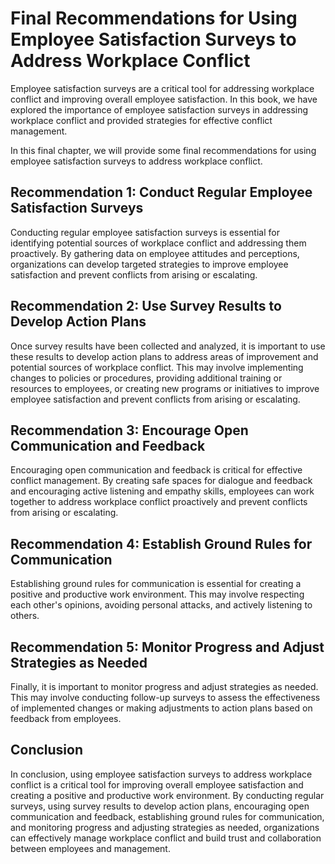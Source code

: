 # Final Recommendations for Using Employee Satisfaction Surveys to Address Workplace Conflict

Employee satisfaction surveys are a critical tool for addressing workplace conflict and improving overall employee satisfaction. In this book, we have explored the importance of employee satisfaction surveys in addressing workplace conflict and provided strategies for effective conflict management.

In this final chapter, we will provide some final recommendations for using employee satisfaction surveys to address workplace conflict.

Recommendation 1: Conduct Regular Employee Satisfaction Surveys
---------------------------------------------------------------

Conducting regular employee satisfaction surveys is essential for identifying potential sources of workplace conflict and addressing them proactively. By gathering data on employee attitudes and perceptions, organizations can develop targeted strategies to improve employee satisfaction and prevent conflicts from arising or escalating.

Recommendation 2: Use Survey Results to Develop Action Plans
------------------------------------------------------------

Once survey results have been collected and analyzed, it is important to use these results to develop action plans to address areas of improvement and potential sources of workplace conflict. This may involve implementing changes to policies or procedures, providing additional training or resources to employees, or creating new programs or initiatives to improve employee satisfaction and prevent conflicts from arising or escalating.

Recommendation 3: Encourage Open Communication and Feedback
-----------------------------------------------------------

Encouraging open communication and feedback is critical for effective conflict management. By creating safe spaces for dialogue and feedback and encouraging active listening and empathy skills, employees can work together to address workplace conflict proactively and prevent conflicts from arising or escalating.

Recommendation 4: Establish Ground Rules for Communication
----------------------------------------------------------

Establishing ground rules for communication is essential for creating a positive and productive work environment. This may involve respecting each other's opinions, avoiding personal attacks, and actively listening to others.

Recommendation 5: Monitor Progress and Adjust Strategies as Needed
------------------------------------------------------------------

Finally, it is important to monitor progress and adjust strategies as needed. This may involve conducting follow-up surveys to assess the effectiveness of implemented changes or making adjustments to action plans based on feedback from employees.

Conclusion
----------

In conclusion, using employee satisfaction surveys to address workplace conflict is a critical tool for improving overall employee satisfaction and creating a positive and productive work environment. By conducting regular surveys, using survey results to develop action plans, encouraging open communication and feedback, establishing ground rules for communication, and monitoring progress and adjusting strategies as needed, organizations can effectively manage workplace conflict and build trust and collaboration between employees and management.
